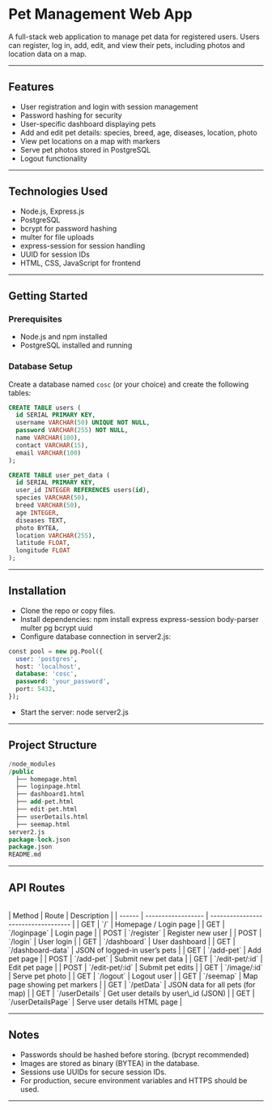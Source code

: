 # Pet Management Web App

A full-stack web application to manage pet data for registered users. Users can register, log in, add, edit, and view their pets, including photos and location data on a map.

---

## Features

- User registration and login with session management
- Password hashing for security
- User-specific dashboard displaying pets
- Add and edit pet details: species, breed, age, diseases, location, photo
- View pet locations on a map with markers
- Serve pet photos stored in PostgreSQL
- Logout functionality

---

## Technologies Used

- Node.js, Express.js
- PostgreSQL
- bcrypt for password hashing
- multer for file uploads
- express-session for session handling
- UUID for session IDs
- HTML, CSS, JavaScript for frontend

---

## Getting Started

### Prerequisites

- Node.js and npm installed
- PostgreSQL installed and running

### Database Setup

Create a database named `cosc` (or your choice) and create the following tables:

```sql
CREATE TABLE users (
  id SERIAL PRIMARY KEY,
  username VARCHAR(50) UNIQUE NOT NULL,
  password VARCHAR(255) NOT NULL,
  name VARCHAR(100),
  contact VARCHAR(15),
  email VARCHAR(100)
);

CREATE TABLE user_pet_data (
  id SERIAL PRIMARY KEY,
  user_id INTEGER REFERENCES users(id),
  species VARCHAR(50),
  breed VARCHAR(50),
  age INTEGER,
  diseases TEXT,
  photo BYTEA,
  location VARCHAR(255),
  latitude FLOAT,
  longitude FLOAT
);
```

---

## Installation
- Clone the repo or copy files.
- Install dependencies: npm install express express-session body-parser multer pg bcrypt uuid
- Configure database connection in server2.js:
```sql
const pool = new pg.Pool({
  user: 'postgres',
  host: 'localhost',
  database: 'cosc',
  password: 'your_password',
  port: 5432,
});
```
- Start the server: node server2.js

---

## Project Structure
```sql
/node_modules
/public
  ├── homepage.html
  ├── loginpage.html
  ├── dashboard1.html
  ├── add-pet.html
  ├── edit-pet.html
  ├── userDetails.html
  ├── seemap.html
server2.js
package-lock.json
package.json
README.md
```

---

## API Routes
<br> 
| Method | Route              | Description                         |
| ------ | ------------------ | ----------------------------------- |
| GET    | `/`                | Homepage / Login page               |
| GET    | `/loginpage`       | Login page                          |
| POST   | `/register`        | Register new user                   |
| POST   | `/login`           | User login                          |
| GET    | `/dashboard`       | User dashboard                      |
| GET    | `/dashboard-data`  | JSON of logged-in user’s pets       |
| GET    | `/add-pet`         | Add pet page                        |
| POST   | `/add-pet`         | Submit new pet data                 |
| GET    | `/edit-pet/:id`    | Edit pet page                       |
| POST   | `/edit-pet/:id`    | Submit pet edits                    |
| GET    | `/image/:id`       | Serve pet photo                     |
| GET    | `/logout`          | Logout user                         |
| GET    | `/seemap`          | Map page showing pet markers        |
| GET    | `/petData`         | JSON data for all pets (for map)    |
| GET    | `/userDetails`     | Get user details by user\_id (JSON) |
| GET    | `/userDetailsPage` | Serve user details HTML page        |

 ---

## Notes 
- Passwords should be hashed before storing. (bcrypt recommended)
- Images are stored as binary (BYTEA) in the database.
- Sessions use UUIDs for secure session IDs.
- For production, secure environment variables and HTTPS should be used.

---
